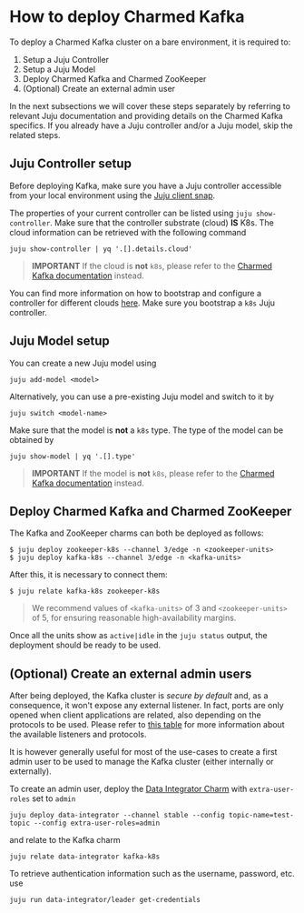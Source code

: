 # How to deploy Charmed Kafka

To deploy a Charmed Kafka cluster on a bare environment, it is required to:
1. Setup a Juju Controller
2. Setup a Juju Model
3. Deploy Charmed Kafka and Charmed ZooKeeper
4. (Optional) Create an external admin user

In the next subsections we will cover these steps separately by referring to 
relevant Juju documentation and providing details on the Charmed Kafka specifics.
If you already have a Juju controller and/or a Juju model, skip the related steps.

## Juju Controller setup

Before deploying Kafka, make sure you have a Juju controller accessible from 
your local environment using the [Juju client snap](https://snapcraft.io/juju). 

The properties of your current controller can be listed using `juju show-controller`. 
Make sure that the controller substrate (cloud) **IS** K8s. 
The cloud information can be retrieved with the following command

```commandline
juju show-controller | yq '.[].details.cloud'
```

> **IMPORTANT** If the cloud is **not** `k8s`, please refer to the [Charmed Kafka documentation](/t/charmed-kafka-documentation/10288) instead.

You can find more information on how to bootstrap and configure a controller for different 
clouds [here](https://juju.is/docs/juju/manage-controllers#heading--bootstrap-a-controller). 
Make sure you bootstrap a `k8s` Juju controller. 

## Juju Model setup

You can create a new Juju model using 

```
juju add-model <model>
```

Alternatively, you can use a pre-existing Juju model and switch to it by 

```
juju switch <model-name>
```

Make sure that the model is **not** a `k8s` type. The type of the model 
can be obtained by 

```
juju show-model | yq '.[].type'
```

> **IMPORTANT** If the model is **not** `k8s`, please refer to the [Charmed Kafka documentation](/t/charmed-kafka-documentation/10288) instead.


## Deploy Charmed Kafka and Charmed ZooKeeper

The Kafka and ZooKeeper charms can both be deployed as follows:

```shell
$ juju deploy zookeeper-k8s --channel 3/edge -n <zookeeper-units>
$ juju deploy kafka-k8s --channel 3/edge -n <kafka-units>
```

After this, it is necessary to connect them:
```shell
$ juju relate kafka-k8s zookeeper-k8s
```

> We recommend values of `<kafka-units>` of 3 and `<zookeeper-units>` of 5, for 
ensuring reasonable high-availability margins.

Once all the units show as `active|idle` in the `juju status` output, the deployment 
should be ready to be used. 

## (Optional) Create an external admin users

After being deployed, the Kafka cluster is *secure by default* and, as a consequence, 
it won't expose any external listener. 
In fact, ports are only opened when client applications are related, also 
depending on the protocols to be used. Please refer to [this table](TODO) for 
more information about the available listeners and protocols. 

It is however generally useful for most of the use-cases to create a first admin user
to be used to manage the Kafka cluster (either internally or externally). 

To create an admin user, deploy the [Data Integrator Charm](https://charmhub.io/data-integrator) with 
`extra-user-roles` set to `admin`

```shell
juju deploy data-integrator --channel stable --config topic-name=test-topic --config extra-user-roles=admin
```

and relate to the Kafka charm

```shell
juju relate data-integrator kafka-k8s
```

To retrieve authentication information such as the username, password, etc. use

```shell
juju run data-integrator/leader get-credentials
```